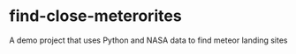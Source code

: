 # find-close-meterorites
A demo project that uses Python and NASA data to find meteor landing sites
